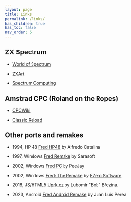 ```yaml
---
layout: page
title: Links
permalink: /links/
has_children: true
has_toc: false
nav_order: 5
---
```


ZX Spectrum
-----------

  * [World of Spectrum](https://worldofspectrum.org/archive/software/games/fred-investronica-sa)

  * [ZXArt](https://zxart.ee/spa/software/game/arcade/maze/fred/)

  * [Spectrum Computing](https://spectrumcomputing.co.uk/index.php?cat=96&id=1858)

Amstrad CPC (Roland on the Ropes)
---------------------------------

  * [CPCWiki](https://www.cpcwiki.eu/index.php/Roland_on_the_Ropes)

  * [Classic Reload](https://classicreload.com/cpc-roland-on-the-ropes.html)

Other ports and remakes
-----------------------

  * 1994, HP 48 [Fred HP48](https://8bitfred.github.io/fredhp48/) by Alfredo Catalina

  * 1997, Windows [Fred Remake](https://computeremuzone.com/ficha/100/fred-remake-sarasoft&l=en) by Sarasoft

  * 2002, Windows [Fred PC](https://www.classic-retro-games.com/games/platform/fred-128) by PeeJay

  * 2002, Windows [Fred: The Remake](https://www.mobygames.com/game/45287/fred-the-remake/) by [FZero Software](http://www.fzero.co.uk/)

  * 2018, JS/HTML5 [Uprk.cz](https://uprk.cz/) by Lubomír "Bob" Březina.

  * 2023, Android [Fred Android Remake](https://play.google.com/store/apps/details?id=com.fredandroidremake&hl=en_US&gl=US) by Juan Luis Perea






  
